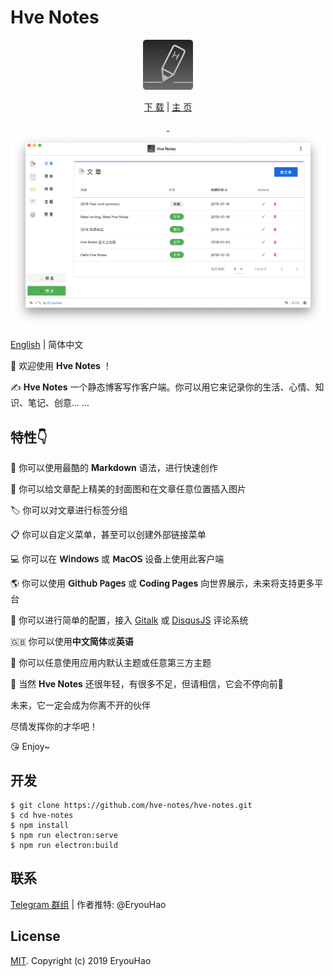 # Hve Notes

<div align="center">
  <img src="public/app-icons/logo.png"  width="80px" height="80px">

  [下 载](https://github.com/hellohve/hve-notes/releases) | [主 页](http://hvenotes.fehey.com/)

  <a href="https://github.com/hve-notes/hve-notes/releases/latest">
    <img src="https://img.shields.io/github/release/hve-notes/hve-notes.svg?style=flat-square" alt="">
  </a>

  <a href="https://github.com/hve-notes/hve-notes/blob/master/LICENSE">
    <img src="https://img.shields.io/github/license/hve-notes/hve-notes.svg?style=flat-square" alt="">
  </a>

</div>

<div align="center">
  <img src="hve-notes-app.png">

</div>

[English](https://github.com/hve-notes/hve-notes/blob/master/README.md) | 简体中文  

👏  欢迎使用 **Hve Notes** ！  

✍️  **Hve Notes** 一个静态博客写作客户端。你可以用它来记录你的生活、心情、知识、笔记、创意... ... 

## 特性👇
📝  你可以使用最酷的 **Markdown** 语法，进行快速创作  

🌉  你可以给文章配上精美的封面图和在文章任意位置插入图片  

🏷️  你可以对文章进行标签分组  

📋  你可以自定义菜单，甚至可以创建外部链接菜单  

💻  你可以在 **𝖶𝗂𝗇𝖽𝗈𝗐𝗌** 或 **𝖬𝖺𝖼𝖮𝖲** 设备上使用此客户端  

🌎  你可以使用 **𝖦𝗂𝗍𝗁𝗎𝖻 𝖯𝖺𝗀𝖾𝗌** 或 **Coding Pages** 向世界展示，未来将支持更多平台  

💬  你可以进行简单的配置，接入 [Gitalk](https://github.com/gitalk/gitalk) 或 [DisqusJS](https://github.com/SukkaW/DisqusJS) 评论系统  

🇬🇧  你可以使用**中文简体**或**英语**  

🌁  你可以任意使用应用内默认主题或任意第三方主题  


🌱 当然 **Hve Notes** 还很年轻，有很多不足，但请相信，它会不停向前🏃

未来，它一定会成为你离不开的伙伴

尽情发挥你的才华吧！

😘 Enjoy~

## 开发
``` shell
$ git clone https://github.com/hve-notes/hve-notes.git
$ cd hve-notes
$ npm install
$ npm run electron:serve
$ npm run electron:build
```

## 联系
[Telegram 群组](https://t.me/joinchat/IDY0ahRqb8NPodv95BNpBg)  | 作者推特: @EryouHao

## License
[MIT](https://github.com/hve-notes/hve-notes/blob/master/LICENSE). Copyright (c) 2019 EryouHao

